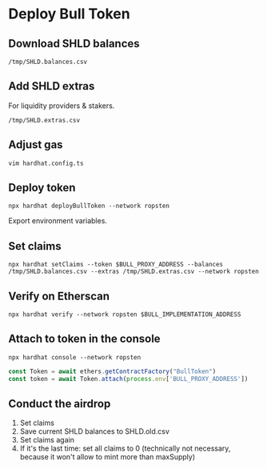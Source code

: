 # Deploy Bull Token

## Download SHLD balances

`/tmp/SHLD.balances.csv`

## Add SHLD extras

For liquidity providers & stakers.

`/tmp/SHLD.extras.csv`

## Adjust gas

`vim hardhat.config.ts`

## Deploy token

`npx hardhat deployBullToken --network ropsten`

Export environment variables.

## Set claims

`npx hardhat setClaims --token $BULL_PROXY_ADDRESS --balances /tmp/SHLD.balances.csv --extras /tmp/SHLD.extras.csv --network ropsten`

## Verify on Etherscan

`npx hardhat verify --network ropsten $BULL_IMPLEMENTATION_ADDRESS`

## Attach to token in the console

`npx hardhat console --network ropsten`

```javascript
const Token = await ethers.getContractFactory("BullToken")
const token = await Token.attach(process.env['BULL_PROXY_ADDRESS'])
```

## Conduct the airdrop

1. Set claims
1. Save current SHLD balances to SHLD.old.csv
1. Set claims again
1. If it's the last time: set all claims to 0 (technically not necessary, because it won't allow to mint more than maxSupply)
